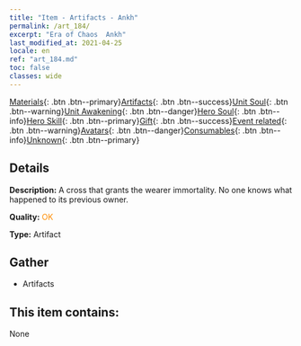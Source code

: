 ```yaml
---
title: "Item - Artifacts - Ankh"
permalink: /art_184/
excerpt: "Era of Chaos  Ankh"
last_modified_at: 2021-04-25
locale: en
ref: "art_184.md"
toc: false
classes: wide
---
```

 [Materials](/Items/){: .btn .btn--primary}[Artifacts](/Items/Artifacts/){: .btn .btn--success}[Unit Soul](/Items/UnitSoul/){: .btn .btn--warning}[Unit Awakening](/Items/UnitAwakening/){: .btn .btn--danger}[Hero Soul](/Items/HeroSoul/){: .btn .btn--info}[Hero Skill](/Items/HeroSkill/){: .btn .btn--primary}[Gift](/Items/Gift/){: .btn .btn--success}[Event related](/Items/Events/){: .btn .btn--warning}[Avatars](/Items/Avatars/){: .btn .btn--danger}[Consumables](/Items/Consumables/){: .btn .btn--info}[Unknown](/Items/Unknown/){: .btn .btn--primary}

## Details
 **Description:** A cross that grants the wearer immortality. No one knows what happened to its previous owner.

 **Quality:** <span style="color: #FF8C00">OK</span>

 **Type:** Artifact

## Gather

*    Artifacts 

## This item contains:

  None

